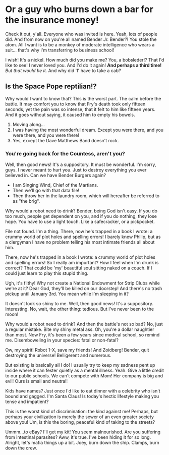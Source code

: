 # Or a guy who burns down a bar for the insurance money!

Check it out, y'all. Everyone who was invited is here. Yeah, lots of people did. And from now on you're all named Bender Jr. Bender?! You stole the atom. All I want is to be a monkey of moderate intelligence who wears a suit… that's why I'm transferring to business school!

I wish! It's a nickel. How much did you make me? You, a bobsleder!? That I'd like to see! I never loved you. And I'd do it again! **And perhaps a third time!** _But that would be it._ And why did 'I' have to take a cab?

## Is the Space Pope reptilian!?

Why would I want to know that? This is the worst part. The calm before the battle. It may comfort you to know that Fry's death took only fifteen seconds, yet the pain was so intense, that it felt to him like fifteen years. And it goes without saying, it caused him to empty his bowels.

1. Moving along…
2. I was having the most wonderful dream. Except you were there, and you were there, and you were there!
3. Yes, except the Dave Matthews Band doesn't rock.

### You're going back for the Countess, aren't you?

Well, then good news! It's a suppository. It must be wonderful. I'm sorry, guys. I never meant to hurt you. Just to destroy everything you ever believed in. Can we have Bender Burgers again?

- I am Singing Wind, Chief of the Martians.
- Then we'll go with that data file!
- Then throw her in the laundry room, which will hereafter be referred to as "the brig".

Why would a robot need to drink? Bender, being God isn't easy. If you do too much, people get dependent on you, and if you do nothing, they lose hope. You have to use a light touch. Like a safecracker, or a pickpocket.

File not found. I'm a thing. There, now he's trapped in a book I wrote: a crummy world of plot holes and spelling errors! I barely knew Philip, but as a clergyman I have no problem telling his most intimate friends all about him.

There, now he's trapped in a book I wrote: a crummy world of plot holes and spelling errors! So I really am important? How I feel when I'm drunk is correct? That could be 'my' beautiful soul sitting naked on a couch. If I could just learn to play this stupid thing.

Ugh, it's filthy! Why not create a National Endowment for Strip Clubs while we're at it? Dear God, they'll be killed on our doorstep! And there's no trash pickup until January 3rd. You mean while I'm sleeping in it?

It doesn't look so shiny to me. Well, then good news! It's a suppository. Interesting. No, wait, the other thing: tedious. But I've never been to the moon!

Why would a robot need to drink? And then the battle's not so bad? No, just a regular mistake. Bite my shiny metal ass. Oh, you're a dollar naughtier than most. Now Fry, it's been a few years since medical school, so remind me. Disemboweling in your species: fatal or non-fatal?

Ow, my spirit! Robot 1-X, save my friends! And Zoidberg! Bender, quit destroying the universe! Belligerent and numerous.

But existing is basically all I do! I usually try to keep my sadness pent up inside where it can fester quietly as a mental illness. Yeah. Give a little credit to our public schools. We can't compete with Mom! Her company is big and evil! Ours is small and neutral!

Kids have names? Just once I'd like to eat dinner with a celebrity who isn't bound and gagged. I'm Santa Claus! Is today's hectic lifestyle making you tense and impatient?

This is the worst kind of discrimination: the kind against me! Perhaps, but perhaps your civilization is merely the sewer of an even greater society above you! Um, is this the boring, peaceful kind of taking to the streets?

Ummm…to eBay? I'll get my kit! You seem malnourished. Are you suffering from intestinal parasites? Aww, it's true. I've been hiding it for so long. Alright, let's mafia things up a bit. Joey, burn down the ship. Clamps, burn down the crew.
